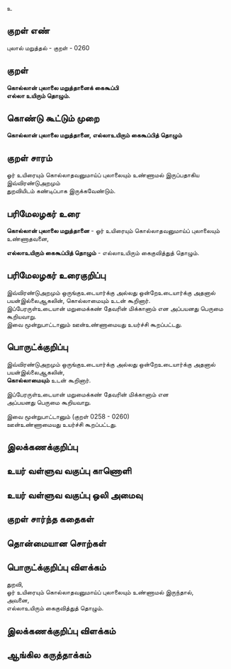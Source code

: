 உ

## குறள் எண் 

புலால் மறுத்தல் - குறள் - 0260  

## குறள் 

**கொல்லான் புலாலை மறுத்தானைக் கைகூப்பி  
எல்லா உயிரும் தொழும்.**

## கொண்டு கூட்டும் முறை

**கொல்லான் புலாலை மறுத்தானை, எல்லாஉயிரும் கைகூப்பித் தொழும்**

## குறள் சாரம் 

ஓர் உயிரையும் கொல்லாதவனுமாய்ப் புலாலையும் உண்ணாமல் இருப்பதாகிய இவ்விரண்டுஅறமும்  
துறவியிடம் கண்டிப்பாக இருக்கவேண்டும்.  

## பரிமேலழகர் உரை

**கொல்லான் புலாலை மறுத்தானை** - ஓர் உயிரையும் கொல்லாதவனுமாய்ப் புலாலையும் உண்ணாதவனை,  

**எல்லாஉயிரும் கைகூப்பித் தொழும்** - எல்லாஉயிரும் கைகுவித்துத் தொழும்.   

## பரிமேலழகர் உரைகுறிப்பு   

இவ்விரண்டுஅறமும் ஒருங்குஉடையார்க்கு அல்லது ஒன்றேஉடையார்க்கு அதனால் பயன்இல்லைஆகலின், கொல்லாமையும் உடன் கூறினார்.  
இப்பேரருள்உடையான் மறுமைக்கண் தேவரின் மிக்கானாம் என அப்பயனது பெருமை கூறியவாறு.  
இவை மூன்றுபாட்டானும் ஊன்உண்ணாமையது உயர்ச்சி கூறப்பட்டது.  

## பொருட்க்குறிப்பு 

இவ்விரண்டுஅறமும் ஒருங்குஉடையார்க்கு அல்லது ஒன்றேஉடையார்க்கு அதனால் பயன்இல்லைஆகலின்,  
**கொல்லாமையும்** உடன் கூறினார்.  

இப்பேரருள்உடையான் மறுமைக்கண் தேவரின் மிக்கானாம் என   
அப்பயனது பெருமை கூறியவாறு.    

இவை மூன்றுபாட்டானும் (குறள் 0258 - 0260)  
ஊன்உண்ணாமையது உயர்ச்சி கூறப்பட்டது.   

## இலக்கணக்குறிப்பு  


## உயர் வள்ளுவ வகுப்பு காணொளி


## உயர் வள்ளுவ வகுப்பு ஒலி அமைவு 

 
## குறள் சார்ந்த கதைகள் 


## தொன்மையான சொற்கள்


## பொருட்க்குறிப்பு விளக்கம்

துறவி,  
ஓர் உயிரையும் கொல்லாதவனுமாய்ப் புலாலையும் உண்ணாமல் இருந்தால்,  
அவனை,  
எல்லாஉயிரும் கைகுவித்துத் தொழும்.  

## இலக்கணக்குறிப்பு விளக்கம்


## ஆங்கில கருத்தாக்கம் 


